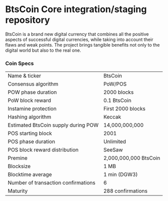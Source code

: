 BtsCoin Core integration/staging repository
=====================================

BtsCoin is a brand new digital currency that combines all the positive aspects of successful digital currencies, while taking into account their flaws and weak points.
The project brings tangible benefits not only to the digital world but also to the real one.


### Coin Specs

<table>
<tr><td>Name & ticker</td><td>BtsCoin</td></tr>
<tr><td>Consensus algorithm</td><td>PoW/POS</td></tr>
<tr><td>POW phase duration</td><td>2000 blocks</td></tr>
<tr><td>PoW block reward</td><td>0.1 BtsCoin</td></tr>
<tr><td>Instamine protection</td><td>First 2000 blocks</td></tr>
<tr><td>Hashing algorithm</td><td>Keccak</td></tr>
<tr><td>Estimated BtsCoin supply during POW</td><td>14,000,000,000</td></tr>
<tr><td>POS starting block</td><td>2001</td></tr>
<tr><td>POS phase duration</td><td>Unlimited</td></tr>
<tr><td>POS block reward distribution</td><td>SeeSaw</td></tr>
<tr><td>Premine</td><td>2,000,000,000 BtsCoin</td></tr>
<tr><td>Blocksize</td><td>1 MB</td></tr>
<tr><td>Blocktime average</td><td>1 min (DGW3)</td></tr>
<tr><td>Number of transaction confirmations</td><td>6</td></tr>
<tr><td>Maturity</td><td>288 confirmations</td></tr>
</table>
